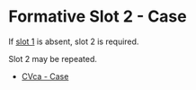 # Formative Slot 2 - Case

If [slot 1](formative_slot_1.md) is absent, slot 2 is required.

Slot 2 may be repeated.

* [CVca - Case](Charts.md#CVc)
